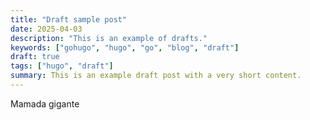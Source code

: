 ```yaml
---
title: "Draft sample post"
date: 2025-04-03
description: "This is an example of drafts."
keywords: ["gohugo", "hugo", "go", "blog", "draft"]
draft: true
tags: ["hugo", "draft"]
summary: This is an example draft post with a very short content.
---
```


Mamada gigante